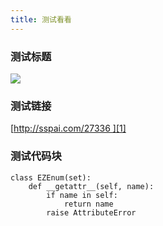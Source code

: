 ```yaml
---
title: 测试看看
---
```


### 测试标题
![][image-1]

### 测试链接
[http://sspai.com/27336 ][1]

### 测试代码块
	class EZEnum(set):
	    def __getattr__(self, name):
	        if name in self:
	            return name
	        raise AttributeError

[1]:	http://sspai.com/27336 "哈哈"

[image-1]:	http://d.pr/i/1ePWb+